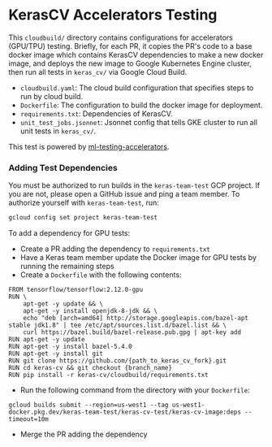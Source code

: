 # KerasCV Accelerators Testing

This `cloudbuild/` directory contains configurations for accelerators (GPU/TPU)
testing. Briefly, for each PR, it copies the PR's code to a base docker image
which contains KerasCV dependencies to make a new docker image, and deploys the
new image to Google Kubernetes Engine cluster, then run all tests in
`keras_cv/` via Google Cloud Build.

- `cloudbuild.yaml`: The cloud build configuration that specifies steps to run
  by cloud build.
- `Dockerfile`: The configuration to build the docker image for deployment.
- `requirements.txt`: Dependencies of KerasCV.
- `unit_test_jobs.jsonnet`: Jsonnet config that tells GKE cluster to run all
  unit tests in `keras_cv/`.

This test is powered by [ml-testing-accelerators](https://github.com/GoogleCloudPlatform/ml-testing-accelerators).


### Adding Test Dependencies
You must be authorized to run builds in the `keras-team-test` GCP project.
If you are not, please open a GitHub issue and ping a team member.
To authorize yourself with `keras-team-test`, run:

```bash
gcloud config set project keras-team-test
```

To add a dependency for GPU tests:
- Create a PR adding the dependency to `requirements.txt`
- Have a Keras team member update the Docker image for GPU tests by running the remaining steps
- Create a `Dockerfile` with the following contents:
```
FROM tensorflow/tensorflow:2.12.0-gpu
RUN \
    apt-get -y update && \
    apt-get -y install openjdk-8-jdk && \
    echo "deb [arch=amd64] http://storage.googleapis.com/bazel-apt stable jdk1.8" | tee /etc/apt/sources.list.d/bazel.list && \
    curl https://bazel.build/bazel-release.pub.gpg | apt-key add
RUN apt-get -y update
RUN apt-get -y install bazel-5.4.0
RUN apt-get -y install git
RUN git clone https://github.com/{path_to_keras_cv_fork}.git
RUN cd keras-cv && git checkout {branch_name}
RUN pip install -r keras-cv/cloudbuild/requirements.txt
```
- Run the following command from the directory with your `Dockerfile`:
```
gcloud builds submit --region=us-west1 --tag us-west1-docker.pkg.dev/keras-team-test/keras-cv-test/keras-cv-image:deps --timeout=10m
```
- Merge the PR adding the dependency
